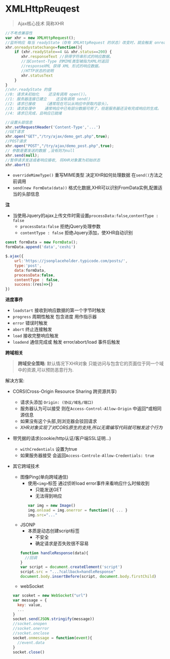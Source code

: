 # XMLHttpReuqest
>Ajax核心技术 简称XHR
```javascript
//不考虑兼容性
var xhr = new XMLHttpRequest(); 
//监听响应 每当 readyState（存有 XMLHttpRequest 的状态）改变时，就会触发 onreadystatechange 事件。
xhr.onreadystatechange=function(){ 
    if (xhr.readyState==4 && xhr.status==200) {  
       xhr.responseText //获得字符串形式的响应数据。 
       //当Content-Type 的MIME类型被指为XML时返回
       //responseXML 获得 XML 形式的响应数据。
       //HTTP状态的说明
       xhr.statusText
    }
}
//xhr.readyState 的值
//0: 请求未初始化    还没有调用 open()）。
//1: 服务器连接已建立    还没有调用 send()
//2: 请求已接收    （通常现在可以从响应中获取内容头）。
//3: 请求处理中    通常响应中已有部分数据可用了，但是服务器还没有完成响应的生成。
//4: 请求已完成，且响应已就绪

//设置头部信息
xhr.setRequestHeader('Content-Type','...')
//GET请求
xhr.open("GET","/try/ajax/demo_get.php",true); 
//POST请求
xhr.open("POST","/try/ajax/demo_post.php",true); 
// 参数是要发送的数据 ,没有则为null
xhr.send(null);
//暂停请求发送或者响应接收, 将XHR对象置为初始状态
xhr.abort()


```
- `overrideMimeType()` 重写MIME类型 决定XHR如何处理数据 在`send()`方法之前调用
- `send(new FormData(data))` 格式化数据,XHR可以识别FromData实例,配置适当的头部信息

**注**
- 当使用Jquery的ajax上传文件时需设置`processData:false`,`contentType : false`
  - `processData:false`  拒绝jQuery处理参数
  - `contentType : false` 拒绝Jquery添加，使XHR自动识别
  
```javascript
const formData = new FormData();
formData.append('data','ceshi')

$.ajax({
    url:'https://jsonplaceholder.typicode.com/posts/',
    type:'post',
    data:formData,
    processData:false,
    contentType : false,
    success:(res)=>{}
})

```

**进度事件**
 - `loadstart` 接收到响应数据的第一个字节时触发
 - `progress` 周期性触发 包含进度 用作指示器
 - `error` 错误时触发
 - `abort` 终止连接触发
 - `load` 接收完整响应触发
 - `loadend` 通信完成或 触发 error/abort/load 事件后触发

**跨域相关**
>**跨域安全策略**: 默认情况下XHR对象 只能访问与包含它的页面位于同一个域中的资源,可以预防恶意行为.

解决方案:
- CORS(Cross-Origin Resource Sharing 跨资源共享)
  - 请求头添加 `Origin: (协议/域名/端口)`
  - 服务器认为可以接受 则在`Access-Control-Allow-Origin` 中返回*或相同源信息
  - 如果没有这个头部,则浏览器会驳回请求
  - *XHR对象实现了对CORS原生的支持,所以无需编写代码就可触发这个行为*
- 带凭据的请求(cookie/http认证/客户端SSL证明...)
  - `withCredentials` 设置为true
  - 如果服务器接受 会返回`Access-Controle-Allow-Credentials: true`

- 其它跨域技术
  - 图像Ping(单向跨域通信)
    - 使用`<img>`标签 通过侦听load error事件来看响应什么时候收到
      - 只能发送GET
      - 无法得到响应
      ```javascript
      var img = new Image()
      img.onload = img.onerror = function(){ ... }
      img.src="..."
      ```
  - JSONP
    - 本质是动态创建script标签
      - 不安全
      - 确定请求是否失败很不容易
    ```javascript
    function handleResponse(data){
      //回调
    }
    var script = document.createElement('script')
    script.src = "...?callback=handleResponse"
    document.body.insertBefore(script, document.body.firstChild)
    ```
  - webSocket
  ```javascript
  var scoket = new WebSocket("url")
  var message = {
    key: value,
    ...
  }
  socket.send(JSON.stringify(message))
  //socket.onopen
  //socket.onerror
  //socket.onclose
  socket.onmessage = function(event){
    //event.data
  }
  socket.close()
  ```